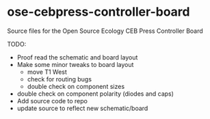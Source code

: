 ose-cebpress-controller-board
=============================

Source files for the Open Source Ecology CEB Press Controller Board

TODO:

* Proof read the schematic and board layout
* Make some minor tweaks to board layout
  * move T1 West
  * check for routing bugs
  * double check on component sizes
* double check on component polarity (diodes and caps)
* Add source code to repo
* update source to reflect new schematic/board
